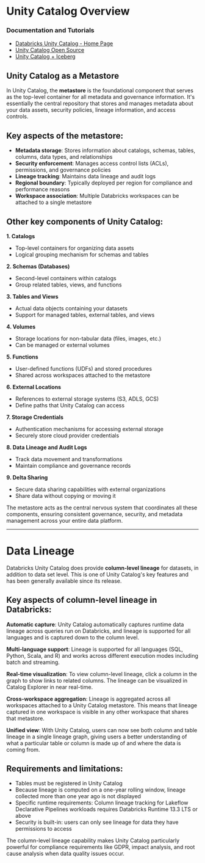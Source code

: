 # Unity Catalog Overview

### Documentation and Tutorials
- [Databricks Unity Catalog - Home Page]()
- [Unity Catalog Open Source]()
- [Unity Catalog + Iceberg](https://www.databricks.com/blog/announcing-full-apache-iceberg-support-databricks)

## Unity Catalog as a Metastore
In Unity Catalog, the **metastore** is the foundational component that serves as the top-level container for all metadata and governance information. It's essentially the central repository that stores and manages metadata about your data assets, security policies, lineage information, and access controls.

## Key aspects of the metastore:

- **Metadata storage**: Stores information about catalogs, schemas, tables, columns, data types, and relationships
- **Security enforcement**: Manages access control lists (ACLs), permissions, and governance policies
- **Lineage tracking**: Maintains data lineage and audit logs
- **Regional boundary**: Typically deployed per region for compliance and performance reasons
- **Workspace association**: Multiple Databricks workspaces can be attached to a single metastore

## Other key components of Unity Catalog:

**1. Catalogs**
- Top-level containers for organizing data assets
- Logical grouping mechanism for schemas and tables

**2. Schemas (Databases)**
- Second-level containers within catalogs
- Group related tables, views, and functions

**3. Tables and Views**
- Actual data objects containing your datasets
- Support for managed tables, external tables, and views

**4. Volumes**
- Storage locations for non-tabular data (files, images, etc.)
- Can be managed or external volumes

**5. Functions**
- User-defined functions (UDFs) and stored procedures
- Shared across workspaces attached to the metastore

**6. External Locations**
- References to external storage systems (S3, ADLS, GCS)
- Define paths that Unity Catalog can access

**7. Storage Credentials**
- Authentication mechanisms for accessing external storage
- Securely store cloud provider credentials

**8. Data Lineage and Audit Logs**
- Track data movement and transformations
- Maintain compliance and governance records

**9. Delta Sharing**
- Secure data sharing capabilities with external organizations
- Share data without copying or moving it

The metastore acts as the central nervous system that coordinates all these components, ensuring consistent governance, security, and metadata management across your entire data platform.

---
# Data Lineage
Databricks Unity Catalog does provide **column-level lineage** for datasets, in addition to data set level. This is one of Unity Catalog's key features and has been generally available since its release.

## Key aspects of column-level lineage in Databricks:

**Automatic capture**: Unity Catalog automatically captures runtime data lineage across queries run on Databricks, and lineage is supported for all languages and is captured down to the column level.

**Multi-language support**: Lineage is supported for all languages (SQL, Python, Scala, and R) and works across different execution modes including batch and streaming.

**Real-time visualization**: To view column-level lineage, click a column in the graph to show links to related columns. The lineage can be visualized in Catalog Explorer in near real-time.

**Cross-workspace aggregation**: Lineage is aggregated across all workspaces attached to a Unity Catalog metastore. This means that lineage captured in one workspace is visible in any other workspace that shares that metastore.

**Unified view**: With Unity Catalog, users can now see both column and table lineage in a single lineage graph, giving users a better understanding of what a particular table or column is made up of and where the data is coming from.

## Requirements and limitations:

- Tables must be registered in Unity Catalog
- Because lineage is computed on a one-year rolling window, lineage collected more than one year ago is not displayed
- Specific runtime requirements: Column lineage tracking for Lakeflow Declarative Pipelines workloads requires Databricks Runtime 13.3 LTS or above
- Security is built-in: users can only see lineage for data they have permissions to access

The column-level lineage capability makes Unity Catalog particularly powerful for compliance requirements like GDPR, impact analysis, and root cause analysis when data quality issues occur.
